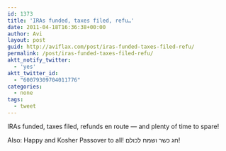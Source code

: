 ```yaml
---
id: 1373
title: 'IRAs funded, taxes filed, refu…'
date: 2011-04-18T16:36:38+00:00
author: Avi
layout: post
guid: http://aviflax.com/post/iras-funded-taxes-filed-refu/
permalink: /post/iras-funded-taxes-filed-refu/
aktt_notify_twitter:
  - 'yes'
aktt_twitter_id:
  - "60079309704011776"
categories:
  - none
tags:
  - tweet
---
```

IRAs funded, taxes filed, refunds en route — and plenty of time to spare!

Also: Happy and Kosher Passover to all! חג כשר ושמח לכולם!
